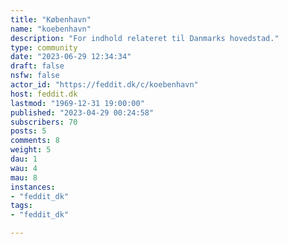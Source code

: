 ```yaml
---
title: "København" 
name: "koebenhavn"
description: "For indhold relateret til Danmarks hovedstad."
type: community
date: "2023-06-29 12:34:34"
draft: false
nsfw: false
actor_id: "https://feddit.dk/c/koebenhavn"
host: feddit.dk
lastmod: "1969-12-31 19:00:00"
published: "2023-04-29 00:24:58"
subscribers: 70
posts: 5
comments: 8
weight: 5
dau: 1
wau: 4
mau: 8
instances:
- "feddit_dk"
tags: 
- "feddit_dk"

---
```

